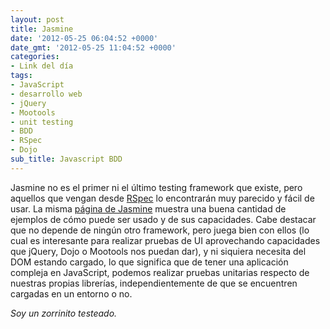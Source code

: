 ```yaml
---
layout: post
title: Jasmine
date: '2012-05-25 06:04:52 +0000'
date_gmt: '2012-05-25 11:04:52 +0000'
categories:
- Link del día
tags:
- JavaScript
- desarrollo web
- jQuery
- Mootools
- unit testing
- BDD
- RSpec
- Dojo
sub_title: Javascript BDD
---
```

Jasmine no es el primer ni el último testing framework que existe, pero aquellos que vengan desde [RSpec](http://rspec.info/) lo encontrarán muy parecido y fácil de usar.  La misma [página de Jasmine](http://pivotal.github.com/jasmine/) muestra una buena cantidad de ejemplos de cómo puede ser usado y de sus capacidades. Cabe destacar que no depende de ningún otro framework, pero juega bien con ellos (lo cual es interesante para realizar pruebas de UI aprovechando capacidades que jQuery, Dojo o Mootools nos puedan dar), y ni siquiera necesita del DOM estando cargado, lo que significa que de tener una aplicación compleja en JavaScript, podemos realizar pruebas unitarias respecto de nuestras propias librerías, independientemente de que se encuentren cargadas en un entorno o no.

_Soy un zorrinito testeado._
